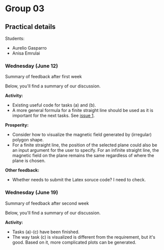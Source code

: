 # Group 03

## Practical details

Students:

- Aurelio Gasparro
- Anisa Emrulai

### Wednesday (June 12)

Summary of feedback after first week

Below, you'll find a summary of our discussion.

**Activity:**

- Existing useful code for tasks (a) and (b).
- A more general formula for a finite straight line should be used as it is important for the next tasks. See [issue 1](https://github.com/yingxingcheng/2024-python-project-feedback/issues/1).

**Prosperity:**

- Consider how to visualize the magnetic field generated by (irregular) polygon shape.
- For a finite straight line, the position of the selected plane could also be an input argument for the user to specify. For an infinite straight line, the magnetic field on the plane remains the same regardless of where the plane is chosen.

**Other feedback:**

- Whether needs to submit the Latex soruce code? I need to check.

### Wednesday (June 19)

Summary of feedback after second week

Below, you'll find a summary of our discussion.

**Activity:**

- Tasks (a)-(c) have been finished.
- The way task (c) is visualized is different from the requirement, but it's good. Based on it, more complicated plots can be generated.

